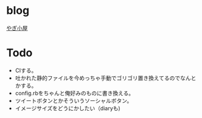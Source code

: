 # blog
[やぎ小屋](http://blog.yagi2.com)

# Todo
* CIする。
* 吐かれた静的ファイルを今めっちゃ手動でゴリゴリ置き換えてるのでなんとかする。
* config.rbをちゃんと俺好みのものに書き換える。
* ツイートボタンとかそういうソーシャルボタン。
* イメージサイズをどうにかしたい（diaryも)